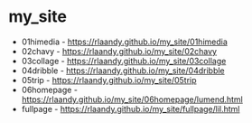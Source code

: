 # my_site
* 01himedia - https://rlaandy.github.io/my_site/01himedia
* 02chavy - https://rlaandy.github.io/my_site/02chavy
* 03collage - https://rlaandy.github.io/my_site/03collage
* 04dribble - https://rlaandy.github.io/my_site/04dribble
* 05trip - https://rlaandy.github.io/my_site/05trip
* 06homepage - https://rlaandy.github.io/my_site/06homepage/lumend.html
* fullpage - https://rlaandy.github.io/my_site/fullpage/lil.html
